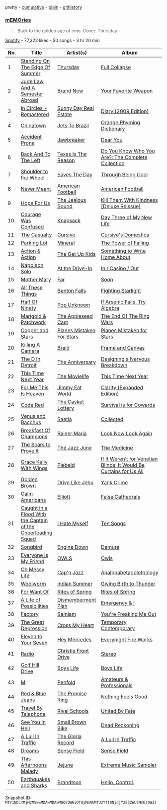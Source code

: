 pretty - [cumulative](/playlists/cumulative/37i9dQZF1DWYAyGN1XM1YS.md) - [plain](/playlists/plain/37i9dQZF1DWYAyGN1XM1YS) - [githistory](https://github.githistory.xyz/mackorone/spotify-playlist-archive/blob/main/playlists/plain/37i9dQZF1DWYAyGN1XM1YS)

### [mEMOries](https://open.spotify.com/playlist/37i9dQZF1DWYAyGN1XM1YS)

> Back to the golden age of emo\. Cover: Thursday

[Spotify](https://open.spotify.com/user/spotify) - 77,322 likes - 50 songs - 3 hr 20 min

| No. | Title | Artist(s) | Album | Length |
|---|---|---|---|---|
| 1 | [Standing On The Edge Of Summer](https://open.spotify.com/track/1DtLnHvLta8jPswUfplrfT) | [Thursday](https://open.spotify.com/artist/61awhbNK16ku1uQyXRsQj5) | [Full Collapse](https://open.spotify.com/album/5HMT2y9yUoPH7yYhnyIpQo) | 3:42 |
| 2 | [Jude Law And A Semester Abroad](https://open.spotify.com/track/4w7hIjpuEfvMPiyEgdqlf6) | [Brand New](https://open.spotify.com/artist/168dgYui7ExaU612eooDF1) | [Your Favorite Weapon](https://open.spotify.com/album/1kRnFF71UTGdHmSrRDllKj) | 3:42 |
| 3 | [In Circles \- Remastered](https://open.spotify.com/track/7MtlureL5VXmDnyoUeBxsd) | [Sunny Day Real Estate](https://open.spotify.com/artist/2lZkXWxkZsZzBocxMjN1or) | [Diary \(2009 Edition\)](https://open.spotify.com/album/3wdD2PQkm8N4ezZf732Oxv) | 4:58 |
| 4 | [Chinatown](https://open.spotify.com/track/7iLR3XqK3d5WbHeurAB1d8) | [Jets To Brazil](https://open.spotify.com/artist/03xcT10aipgYbYqusG7GWY) | [Orange Rhyming Dictionary](https://open.spotify.com/album/5zaVtrjodNQru22Rj4FIcD) | 5:35 |
| 5 | [Accident Prone](https://open.spotify.com/track/2Dqgj2nE6RwZKocWsWqXcG) | [Jawbreaker](https://open.spotify.com/artist/4bcaz6nXnH8LTRiXALe8XV) | [Dear You](https://open.spotify.com/album/7KyQp50wm9lprjaW6UMAkI) | 6:13 |
| 6 | [Back And To The Left](https://open.spotify.com/track/7f3tPmsyBQc0sua0SAINlZ) | [Texas Is The Reason](https://open.spotify.com/artist/7rXo5QTwwFBYZ5Z3veUVg8) | [Do You Know Who You Are?: The Complete Collection](https://open.spotify.com/album/3NXykL2XzIRmMEiMKjTkN7) | 3:55 |
| 7 | [Shoulder to the Wheel](https://open.spotify.com/track/4dKu1HkVL1xh96F1JfDTrn) | [Saves The Day](https://open.spotify.com/artist/5gWhlJBlLQGLOgYWO8lwCU) | [Through Being Cool](https://open.spotify.com/album/3yRpyOundyELlkOO6O4YSo) | 3:19 |
| 8 | [Never Meant](https://open.spotify.com/track/51R5mPcJjOnfv9lKY1u5sW) | [American Football](https://open.spotify.com/artist/5FwydyGVcsQllnM4xM6jw4) | [American Football](https://open.spotify.com/album/3wRBlpk5PRoixwOnLujTal) | 4:28 |
| 9 | [Hope For Us](https://open.spotify.com/track/2bhMvw4ZILdxeEVt9bXHAq) | [The Jealous Sound](https://open.spotify.com/artist/1ggwkSYO7sCaM9sBV4ldYf) | [Kill Them With Kindness \[Deluxe Reissue\]](https://open.spotify.com/album/2xsahntmompiEH4N7QQrWm) | 4:10 |
| 10 | [Courage Was Confused](https://open.spotify.com/track/2kVc8s89MliCutzKkXXROb) | [Knapsack](https://open.spotify.com/artist/7kcgO0DTza7One0HqXRIH7) | [Day Three of My New Life](https://open.spotify.com/album/6xK0rYqqBtzcIiq0rY90Al) | 3:51 |
| 11 | [The Casualty](https://open.spotify.com/track/5kgwBCYQtJ3vS0RpCrI6jG) | [Cursive](https://open.spotify.com/artist/1sylmUjlKYsLA49YtkNHW3) | [Cursive's Domestica](https://open.spotify.com/album/215RKfiHGpOXzOxftk3fqs) | 3:30 |
| 12 | [Parking Lot](https://open.spotify.com/track/601akXTJgLQapZEBo23RQy) | [Mineral](https://open.spotify.com/artist/3N4eFtnZCCXfMs0hBQwujT) | [The Power of Failing](https://open.spotify.com/album/48MkEL1tt4TkZdpafXoj5R) | 3:51 |
| 13 | [Action & Action](https://open.spotify.com/track/3rNRmQETcPHauTPFqS7z3T) | [The Get Up Kids](https://open.spotify.com/artist/54Bjxn26WsjfslQbNVtSCm) | [Something to Write Home About](https://open.spotify.com/album/3S0PabpZF2USPmwK8lIRZ8) | 4:05 |
| 14 | [Napoleon Solo](https://open.spotify.com/track/34q1w3Eh0vocZj0FOtVQAS) | [At the Drive\-In](https://open.spotify.com/artist/5E2rtn57BM2WPjwak4kGd5) | [In / Casino / Out](https://open.spotify.com/album/35qZXJifEQcpWnKP6E4oNv) | 4:48 |
| 15 | [Mother Mary](https://open.spotify.com/track/37loR0ac9T655PNfPIpHmA) | [Far](https://open.spotify.com/artist/0GQXHlIz6zMT0IeXQq26Pt) | [Soon](https://open.spotify.com/album/2ripjHj9gBOBakmPftt58S) | 2:16 |
| 16 | [All These Things](https://open.spotify.com/track/5bDDMJLKJrQLeMj2FpKTXd) | [Benton Falls](https://open.spotify.com/artist/2Gy32a74uxhKUDGuQL57kl) | [Fighting Starlight](https://open.spotify.com/album/3g2zFcP2exTjpyvOncGB9Z) | 5:03 |
| 17 | [Half Of Ninety](https://open.spotify.com/track/38Io4HK6GhMKlkzY3IXxS1) | [Pop Unknown](https://open.spotify.com/artist/4CLc2mcJfxXTAFGVHlonB7) | [If Arsenic Fails, Try Algebra](https://open.spotify.com/album/3oP8OX2XPNsI4uBCcrpYgG) | 4:03 |
| 18 | [Marigold & Patchwork](https://open.spotify.com/track/2MPndJjBcn555aZQyuvt3S) | [The Appleseed Cast](https://open.spotify.com/artist/0MkAzpDHUZpuDnWGUII4RN) | [The End Of The Ring Wars](https://open.spotify.com/album/46522TAHAMPyA2utw8bo3F) | 5:49 |
| 19 | [Copper and Stars](https://open.spotify.com/track/3X6BvcNz8QSYaXLqJ3uHfw) | [Planes Mistaken For Stars](https://open.spotify.com/artist/2rfJuPYf7n3inXgdDNxMku) | [Planes Mistaken for Stars](https://open.spotify.com/album/2yyupliWXQe9Dz4xYT3Y14) | 3:31 |
| 20 | [Killing A Camera](https://open.spotify.com/track/3RRDWqEDP3045W8EP7xnY4) | [Braid](https://open.spotify.com/artist/36gdsrHzKZ0Wyb3uH7ZbEv) | [Frame and Canvas](https://open.spotify.com/album/4Q0Q0m5YzJA4liSkoBlbhL) | 2:33 |
| 21 | [The D In Detroit](https://open.spotify.com/track/0tlgt22cueiCMotxCMc6Cf) | [The Anniversary](https://open.spotify.com/artist/1mi3Fx4j7ektT97ycLSxl8) | [Designing a Nervous Breakdown](https://open.spotify.com/album/42fsY10FqhlkSbkJA4lUCJ) | 4:16 |
| 22 | [This Time Next Year](https://open.spotify.com/track/3ZfoS2MfHC8aRldwqlknfS) | [The Movielife](https://open.spotify.com/artist/6WuH3nSjp98OqgwnDqYnRK) | [This Time Next Year](https://open.spotify.com/album/18KiEYIQ5jdFSpRzdNET1A) | 2:50 |
| 23 | [For Me This Is Heaven](https://open.spotify.com/track/64Kk49W8HFh22diWSBVxCr) | [Jimmy Eat World](https://open.spotify.com/artist/3Ayl7mCk0nScecqOzvNp6s) | [Clarity \(Expanded Edition\)](https://open.spotify.com/album/0JfCEzWgcuUxrAUZw5eUT4) | 4:06 |
| 24 | [Code Red](https://open.spotify.com/track/3Y82AcAH1o2NW04YYLXBZK) | [The Casket Lottery](https://open.spotify.com/artist/3kSqc2brwAF1kWRFWYe2fW) | [Survival is for Cowards](https://open.spotify.com/album/4t3CkrmaiYODMKPQ4h0wQa) | 4:43 |
| 25 | [Venus and Bacchus](https://open.spotify.com/track/10G4c1yAJymTIKTvPYP2Pm) | [Saetia](https://open.spotify.com/artist/5piONaqFh85tIjxSQgZuWA) | [Collected](https://open.spotify.com/album/63tBBmuRFk2tTIF4AeffOU) | 3:19 |
| 26 | [Breakfast Of Champions](https://open.spotify.com/track/7fYabANyBAwb9TcUxvTQ0s) | [Rainer Maria](https://open.spotify.com/artist/5OUVzPFZebtoZFs85MIQpz) | [Look Now Look Again](https://open.spotify.com/album/56YkqH5Vv03PAeMzcuQzoQ) | 3:37 |
| 27 | [The Scars to Prove It](https://open.spotify.com/track/1B6gt0Nvi3XmGvGrrdADkm) | [The Jazz June](https://open.spotify.com/artist/71jiZJ6LUwYWXihX80dZD0) | [The Medicine](https://open.spotify.com/album/4EryTp8PVe5XFM9wrIw26m) | 4:04 |
| 28 | [Grace Kelly With Wings](https://open.spotify.com/track/3LTwneFzQwPFSI1O8QfNXf) | [Piebald](https://open.spotify.com/artist/4rOGGTXaYygtFIHsPgLKJv) | [If It Weren’t for Venetian Blinds, It Would Be Curtains for Us All](https://open.spotify.com/album/0VrUE9XpB5OBnvRewc0Aq0) | 5:25 |
| 29 | [Golden Brown](https://open.spotify.com/track/74qgrn0YAo3cgRcH4xQBsA) | [Drive Like Jehu](https://open.spotify.com/artist/7FbdCzKUwoZs1v9bCl43Ev) | [Yank Crime](https://open.spotify.com/album/7AHbaRIYnilUwe981nZpmi) | 3:14 |
| 30 | [Calm Americans](https://open.spotify.com/track/5rH5kb3vapjDifLxgK3P4Q) | [Elliott](https://open.spotify.com/artist/6KkOfCQtoMpjS2qYgDxmHI) | [False Cathedrals](https://open.spotify.com/album/6s2VrdrRwXXB1kr6RcrKfv) | 4:25 |
| 31 | [Caught in a Flood With the Captain of the Cheerleading Squad](https://open.spotify.com/track/3HlL9LqIdf1v4C3BIK9dQA) | [I Hate Myself](https://open.spotify.com/artist/5m858bXqt99f2hWD72hySB) | [Ten Songs](https://open.spotify.com/album/3jLWGkPi9b5xbrrFaQIpzH) | 3:26 |
| 32 | [Songbird](https://open.spotify.com/track/2gupkqB7ID1d4x1aXXSWIM) | [Engine Down](https://open.spotify.com/artist/3y2Ft6gr35tMVtH2SKYIac) | [Demure](https://open.spotify.com/album/0tQYFiRlfKm5Cav5tzzVqG) | 5:27 |
| 33 | [Everyone Is My Friend](https://open.spotify.com/track/5BcarBozJi3Gv0ncP721y5) | [OWLS](https://open.spotify.com/artist/57sqenSxpn1IL2G0im58dj) | [Owls](https://open.spotify.com/album/2BcDHOiwrttJkcyzvuOnEr) | 3:26 |
| 34 | [Oh Messy Life](https://open.spotify.com/track/5UGOuPyoMT5XHNA75LJlQE) | [Cap'n Jazz](https://open.spotify.com/artist/3JhEcBWSCPXkRMt1VK14i4) | [Analphabetapolothology](https://open.spotify.com/album/4VgTw2LLWNMz1FIHkZuv5D) | 2:02 |
| 35 | [Woolworm](https://open.spotify.com/track/37QGYx2RmRM98Ag1bfDfXp) | [Indian Summer](https://open.spotify.com/artist/1qRC7tQ3VepRoC8q0lB9Rf) | [Giving Birth to Thunder](https://open.spotify.com/album/1G6sKqeNTEbiDRu3M1TzM7) | 7:25 |
| 36 | [For Want Of](https://open.spotify.com/track/0Ca6zALpIkO7nwSHpT5hSg) | [Rites of Spring](https://open.spotify.com/artist/1FIzwiROYEiAdCClC6Kvly) | [Rites of Spring](https://open.spotify.com/album/0pU2blS70BzVWyC1tVyaLg) | 3:10 |
| 37 | [A Life of Possibilities](https://open.spotify.com/track/3TKWCQMU7xYEEslFXsj51i) | [Dismemberment Plan](https://open.spotify.com/artist/2JpHk8yju1DH1l3c9sXzOS) | [Emergency & I](https://open.spotify.com/album/0Y0V072vxDWEvCelPBaWAO) | 4:34 |
| 38 | [Factory](https://open.spotify.com/track/5hns2g1le2bQDkQaUJPRvB) | [Samiam](https://open.spotify.com/artist/7eNSfWxOEWP2B2QQgHGBoo) | [You're Freaking Me Out](https://open.spotify.com/album/06KigeTnRtnm7YS0hjIVl8) | 3:30 |
| 39 | [The Great Depression](https://open.spotify.com/track/1xNDXKQPbd49Ik9MxlwJ94) | [Cross My Heart](https://open.spotify.com/artist/5Lp6cRiaJy2ryj66SfTKYQ) | [Temporary Contemporary](https://open.spotify.com/album/3YNTAfolDugX8teETYvrCx) | 4:01 |
| 40 | [Eleven to Your Seven](https://open.spotify.com/track/1hxLx1gmWfsCSpDp8cJOl0) | [Hey Mercedes](https://open.spotify.com/artist/0R8uN7rVUuKGfTXQHjvB5U) | [Everynight Fire Works](https://open.spotify.com/album/7yBqFEyyKAzCJYoEmyuyTl) | 3:54 |
| 41 | [Radio](https://open.spotify.com/track/7GgXkT1jlg4MN9KYo3ULwK) | [Christie Front Drive](https://open.spotify.com/artist/0XsPWpim5jSh6iKDsD1Vqc) | [Stereo](https://open.spotify.com/album/16j7lqTblxGoqXXREFCEwT) | 3:49 |
| 42 | [Golf Hill Drive](https://open.spotify.com/track/3qAkXCzLSEHiypXxoLhl8K) | [Boys Life](https://open.spotify.com/artist/6pkUxQmEvLkvQRa75wf7Ta) | [Boys Life](https://open.spotify.com/album/6IiDM5sfirROcIXPRXxaUl) | 2:30 |
| 43 | [M](https://open.spotify.com/track/53sk4XbQHveSGDXq0k8asW) | [Penfold](https://open.spotify.com/artist/6DNcBVkeL2ucCkkTDJGcYn) | [Amateurs & Professionals](https://open.spotify.com/album/34MllYh3dtTSVGnE3m7mbg) | 4:23 |
| 44 | [Red & Blue Jeans](https://open.spotify.com/track/0j3m9AfsZfanscT1uLrVk1) | [The Promise Ring](https://open.spotify.com/artist/5li5GfWFVl73vu7r2bGitu) | [Nothing Feels Good](https://open.spotify.com/album/3jnvo99sNDXcVdlJmrDXOO) | 2:55 |
| 45 | [Travel By Telephone](https://open.spotify.com/track/0FgSTUS1Dbw3D1JUsWUh7E) | [Rival Schools](https://open.spotify.com/artist/558fch9H4BrW99aTfvtYrz) | [United By Fate](https://open.spotify.com/album/37TcohvwaAgxmhgqtf7rxC) | 2:47 |
| 46 | [See You In Hell](https://open.spotify.com/track/5OsAjzmcyT7lIdHQwicSSf) | [Small Brown Bike](https://open.spotify.com/artist/1zXtQWuMTmOYQUiP5a1c0j) | [Dead Reckoning](https://open.spotify.com/album/41cGtsemjXxvGiBenwg8p3) | 3:15 |
| 47 | [A Lull In Traffic](https://open.spotify.com/track/2HmdQtNJDraTM9JNQCXC0K) | [The Gloria Record](https://open.spotify.com/artist/0gYSiuHXa3SjZA45d6AU0U) | [A Lull In Traffic](https://open.spotify.com/album/3WqgB3H5z4HaHWz9Fs3wo9) | 4:05 |
| 48 | [Dreams](https://open.spotify.com/track/4EutGBgzvoJ1MXN1LNfMOD) | [Sense Field](https://open.spotify.com/artist/5LzLPIRLOQVl1Gs3b4CRBT) | [Sense Field](https://open.spotify.com/album/4tx4qeSe8wTjMwznIHnvUa) | 4:22 |
| 49 | [This Afternoons Malady](https://open.spotify.com/track/0wHxHYnNvnhjX4f399sjMz) | [Jejune](https://open.spotify.com/artist/0dH7IS6J0rfzfMCyxG8b4V) | [Extreme Music Sampler](https://open.spotify.com/album/4m0GhiaLelgQ44HRnG14ow) | 4:21 |
| 50 | [Earthquakes and Sharks](https://open.spotify.com/track/7jATtiR7Sjfke3qKdA5HEd) | [Brandtson](https://open.spotify.com/artist/4wlNIqMnqGY8g2lcFTkzsY) | [Hello, Control.](https://open.spotify.com/album/6vfntMjrhjePcDe48vXOwz) | 2:57 |

Snapshot ID: `MTY1NDc4MjM2MSwwMDAwMDAwMGQ5OWNiOTUyMmNhMTU2YTI0NjdjY2E3ZWU5NmE2OWJl`
